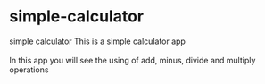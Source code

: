 # simple-calculator
simple calculator
This is a simple calculator app</br>
</br>
In this app you will see the using of add, minus, divide and multiply operations</br>

